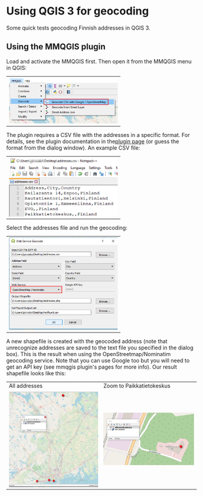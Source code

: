 # Using QGIS 3 for geocoding
Some quick tests geocoding Finnish addresses in QGIS 3.

## Using the MMQGIS plugin
Load and activate the MMQGIS first. Then open it from the MMQGIS menu in QGIS:


<table style="width:60%">
<tr>
    <td> <img src="images/mmqgis_geocode.png"/> </td>
</tr>
</table>


The plugin requires a CSV file with the addresses in a specific format. For details, see the plugin documentation in the[plugin page](http://michaelminn.com/linux/mmqgis/) (or guess the format from the dialog window). An example CSV file:

<table style="width:60%">
<tr>
    <td> <img src="images/addresses.png"/> </td>
</tr>
</table>

Select the addresses file and run the geocoding:

<table style="width:60%">
<tr>
    <td> <img src="images/mmqgis_dialog.png"/> </td>
</tr>
</table>

A new shapefile is created with the geocoded address (note that unrecognize addresses are saved to the text file you
specified in the dialog box). This is the result when using the OpenStreetmap/Nominatim geocoding service. Note that
you can use Google too but you will need to get an API key (see mmqgis plugin's pages for more info). Our result shapefile looks like this:

<table style="width:100%">
<tr>
<td>All addresses</td>
<td>Zoom to Paikkatietokeskus</td>
</tr>
<tr>
    <td> <img src="images/geocoding_result.png"/> </td>
    <td> <img src="images/geocoding_result_zoomed.png"/> </td>
</tr>
</table>
